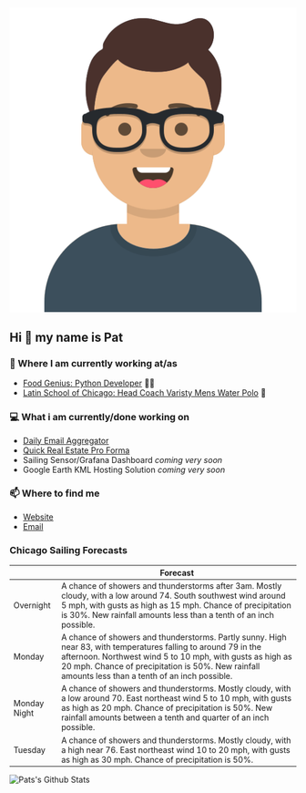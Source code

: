 [![Social banner for p-j-falconer](https://raw.githubusercontent.com/P-J-FALCONER/P-J-FALCONER/master/assets/avataaars.svg)](https://patfalconer.com/)
## Hi :wave: my name is Pat

### 💼 Where I am currently working at/as
- [Food Genius: Python Developer](https://getfoodgenius.com/) 🍔🐍
- [Latin School of Chicago: Head Coach Varisty Mens Water Polo](https://www.latinschool.org/) 🤽


### 💻 What i am currently/done working on
 - [Daily Email Aggregator](https://github.com/P-J-FALCONER/dott_daily_mail)
 - [Quick Real Estate Pro Forma](https://github.com/P-J-FALCONER/henry)
 - Sailing Sensor/Grafana Dashboard *coming very soon*
 - Google Earth KML Hosting Solution *coming very soon*

### 📫 Where to find me
 - [Website](https://patfalconer.com/)
 - [Email](mailto:patrick.j.falconer@gmail.com)


### Chicago Sailing Forecasts
|   | Forecast  |
|---|---|
| Overnight | A chance of showers and thunderstorms after 3am. Mostly cloudy, with a low around 74. South southwest wind around 5 mph, with gusts as high as 15 mph. Chance of precipitation is 30%. New rainfall amounts less than a tenth of an inch possible. |
| Monday | A chance of showers and thunderstorms. Partly sunny. High near 83, with temperatures falling to around 79 in the afternoon. Northwest wind 5 to 10 mph, with gusts as high as 20 mph. Chance of precipitation is 50%. New rainfall amounts less than a tenth of an inch possible. |
| Monday Night | A chance of showers and thunderstorms. Mostly cloudy, with a low around 70. East northeast wind 5 to 10 mph, with gusts as high as 20 mph. Chance of precipitation is 50%. New rainfall amounts between a tenth and quarter of an inch possible. |
| Tuesday | A chance of showers and thunderstorms. Mostly cloudy, with a high near 76. East northeast wind 10 to 20 mph, with gusts as high as 30 mph. Chance of precipitation is 50%. |

![Pats's Github Stats](https://github-readme-stats.vercel.app/api?username=p-j-falconer&show_icons=true&theme=radical)
